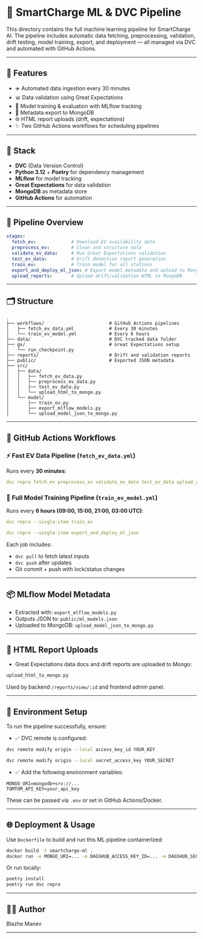 # 🔗 SmartCharge ML & DVC Pipeline

This directory contains the full machine learning pipeline for SmartCharge AI. The pipeline includes automatic data fetching, preprocessing, validation, drift testing, model training, export, and deployment — all managed via DVC and automated with GitHub Actions.

---

## 🚀 Features

* ✈️ Automated data ingestion every 30 minutes
* 📊 Data validation using Great Expectations
* 🧠 Model training & evaluation with MLflow tracking
* 📲 Metadata export to MongoDB
* 🌐 HTML report uploads (drift, expectations)
* ✨ Two GitHub Actions workflows for scheduling pipelines

---

## 🧱 Stack

* **DVC** (Data Version Control)
* **Python 3.12** + **Poetry** for dependency management
* **MLflow** for model tracking
* **Great Expectations** for data validation
* **MongoDB** as metadata store
* **GitHub Actions** for automation

---

## 🔄 Pipeline Overview

```yaml
stages:
  fetch_ev:             # Download EV availability data
  preprocess_ev:        # Clean and structure data
  validate_ev_data:     # Run Great Expectations validation
  test_ev_data:         # Drift detection report generation
  train_ev:             # Train model for all stations
  export_and_deploy_ml_json: # Export model metadata and upload to MongoDB
  upload_reports:       # Upload drift/validation HTML to MongoDB
```

---

## 🗂️ Structure

```
.
├── workflows/                        # GitHub Actions pipelines
│   ├── fetch_ev_data.yml             # Every 30 minutes
│   └── train_ev_model.yml            # Every 6 hours
├── data/                             # DVC tracked data folder
├── gx/                               # Great Expectations setup
│   └── run_checkpoint.py
├── reports/                          # Drift and validation reports
├── public/                           # Exported JSON metadata
├── src/
│   ├── data/
│   │   ├── fetch_ev_data.py
│   │   ├── preprocess_ev_data.py
│   │   ├── test_ev_data.py
│   │   └── upload_html_to_mongo.py
│   └── model/
│       ├── train_ev.py
│       ├── export_mlflow_models.py
│       └── upload_model_json_to_mongo.py
```

---

## 🤖 GitHub Actions Workflows

### ⚡ Fast EV Data Pipeline (`fetch_ev_data.yml`)

Runs every **30 minutes**:

```yaml
dvc repro fetch_ev preprocess_ev validate_ev_data test_ev_data upload_reports
```

### 🧠 Full Model Training Pipeline (`train_ev_model.yml`)

Runs every **6 hours (09:00, 15:00, 21:00, 03:00 UTC)**:

```yaml
dvc repro --single-item train_ev

dvc repro --single-item export_and_deploy_ml_json
```

Each job includes:

* `dvc pull` to fetch latest inputs
* `dvc push` after updates
* Git commit + push with lock/status changes

---

## 📦 MLflow Model Metadata

* Extracted with: `export_mlflow_models.py`
* Outputs JSON to: `public/ml_models.json`
* Uploaded to MongoDB: `upload_model_json_to_mongo.py`

---

## 🧾 HTML Report Uploads

* Great Expectations data docs and drift reports are uploaded to Mongo:

```bash
upload_html_to_mongo.py
```

Used by backend `/reports/view/:id` and frontend admin panel.

---

## 🧪 Environment Setup

To run the pipeline successfully, ensure:

* ✅ DVC remote is configured:

```bash
dvc remote modify origin --local access_key_id YOUR_KEY

dvc remote modify origin --local secret_access_key YOUR_SECRET
```

* ✅ Add the following environment variables:

```env
MONGO_URI=mongodb+srv://...
TOMTOM_API_KEY=your_api_key
```

These can be passed via `.env` or set in GitHub Actions/Docker.

---

## 🌐 Deployment & Usage

Use `Dockerfile` to build and run this ML pipeline containerized:

```bash
docker build -t smartcharge-ml .
docker run -e MONGO_URI=... -e DAGSHUB_ACCESS_KEY_ID=... -e DAGSHUB_SECRET_ACCESS_KEY=... -e TOMTOM_API_KEY=... smartcharge-ml
```

Or run locally:

```bash
poetry install
poetry run dvc repro
```

---

## 👨‍💻 Author

Blazhe Manev

---

